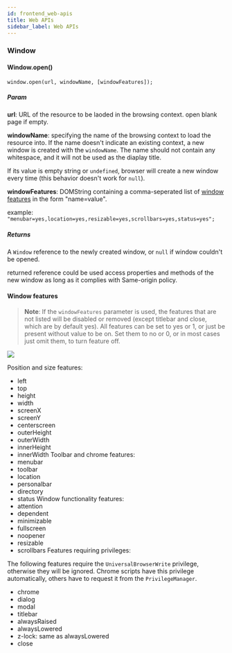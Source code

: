 ```yaml
---
id: frontend_web-apis
title: Web APIs
sidebar_label: Web APIs
---
```


### Window
#### Window.open()

```
window.open(url, windowName, [windowFeatures]);
```
##### Param

**url**: URL of the resource to be laoded in the browsing context. open blank page if empty.

**windowName**: specifying the name of the browsing context to load the resource into. If the name doesn't indicate an existing context, a new window is created with the `windowName`. The name should not contain any whitespace, and it will not be used as the diaplay title.

If its value is empty string or `undefined`, browser will create a new window every time (this behavior doesn't work for `null`).

**windowFeatures**: DOMString containing a comma-seperated list of [window features](#window-features) in the form "name=value".

example: `"menubar=yes,location=yes,resizable=yes,scrollbars=yes,status=yes";`

##### Returns
A `Window` reference to the newly created window, or `null` if window couldn't be opened.

returned reference could be used access properties and methods of the new window as long as it complies with Same-origin policy.

#### Window features

> **Note**: If the `windowFeatures` parameter is used, the features that are not listed will be disabled or removed (except titlebar and close, which are by default yes).
> All features can be set to yes or 1, or just be present without value to be on. Set them to no or 0, or in most cases just omit them, to turn feature off.

![](https://developer.mozilla.org/@api/deki/files/210/=FirefoxChromeToolbarsDescription7a.gif)

Position and size features:
- left
- top
- height
- width
- screenX
- screenY
- centerscreen
- outerHeight
- outerWidth
- innerHeight
- innerWidth
Toolbar and chrome features:
- menubar
- toolbar
- location
- personalbar
- directory
- status
Window functionality features:
- attention
- dependent
- minimizable
- fullscreen
- noopener
- resizable
- scrollbars
Features requiring privileges:

The following features require the `UniversalBrowserWrite` privilege, otherwise they will be ignored. Chrome scripts have this privilege automatically, others have to request it from the `PrivilegeManager`.

- chrome
- dialog
- modal
- titlebar
- alwaysRaised
- alwaysLowered
- z-lock: same as alwaysLowered
- close


